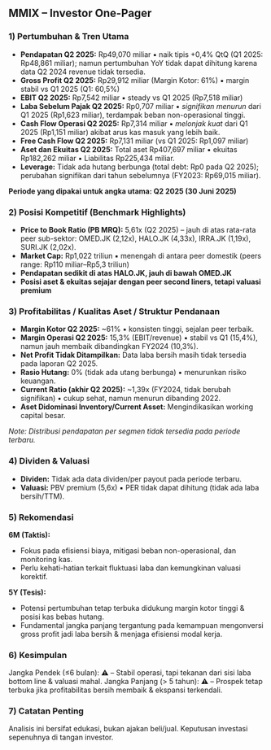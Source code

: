 ## MMIX – Investor One-Pager

### 1) Pertumbuhan & Tren Utama
- **Pendapatan Q2 2025:** Rp49,070 miliar ▪ naik tipis +0,4% QtQ (Q1 2025: Rp48,861 miliar); namun pertumbuhan YoY tidak dapat dihitung karena data Q2 2024 revenue tidak tersedia.
- **Gross Profit Q2 2025:** Rp29,912 miliar (Margin Kotor: 61%) ▪ margin stabil vs Q1 2025 (Q1: 60,5%)
- **EBIT Q2 2025:** Rp7,542 miliar ▪ steady vs Q1 2025 (Rp7,518 miliar)
- **Laba Sebelum Pajak Q2 2025:** Rp0,707 miliar ▪ *signifikan menurun* dari Q1 2025 (Rp1,623 miliar), terdampak beban non-operasional tinggi.
- **Cash Flow Operasi Q2 2025:** Rp7,314 miliar ▪ *melonjak kuat* dari Q1 2025 (Rp1,151 miliar) akibat arus kas masuk yang lebih baik.
- **Free Cash Flow Q2 2025:** Rp7,131 miliar (vs Q1 2025: Rp1,097 miliar)
- **Aset dan Ekuitas Q2 2025:** Total aset Rp407,697 miliar ▪ ekuitas Rp182,262 miliar ▪ Liabilitas Rp225,434 miliar.
- **Leverage:** Tidak ada hutang berbunga (total debt: Rp0 pada Q2 2025); perubahan signifikan dari tahun sebelumnya (FY2023: Rp69,015 miliar).

**Periode yang dipakai untuk angka utama: Q2 2025 (30 Juni 2025)**

### 2) Posisi Kompetitif (Benchmark Highlights)
- **Price to Book Ratio (PB MRQ):** 5,61x (Q2 2025) – jauh di atas rata-rata peer sub-sektor: OMED.JK (2,12x), HALO.JK (4,33x), IRRA.JK (1,19x), SURI.JK (2,02x).
- **Market Cap:** Rp1,022 triliun ▪ menengah di antara peer domestik (peers range: Rp110 miliar–Rp5,3 triliun)
- **Pendapatan sedikit di atas HALO.JK, jauh di bawah OMED.JK**
- **Posisi aset & ekuitas sejajar dengan peer second liners, tetapi valuasi premium**

### 3) Profitabilitas / Kualitas Aset / Struktur Pendanaan
- **Margin Kotor Q2 2025:** ~61% ▪ konsisten tinggi, sejalan peer terbaik.
- **Margin Operasi Q2 2025:** 15,3% (EBIT/revenue) ▪ stabil vs Q1 (15,4%), namun jauh membaik dibandingkan FY2024 (10,3%).
- **Net Profit Tidak Ditampilkan:** Data laba bersih masih tidak tersedia pada laporan Q2 2025.
- **Rasio Hutang:** 0% (tidak ada utang berbunga) ▪ menurunkan risiko keuangan.
- **Current Ratio (akhir Q2 2025):** ~1,39x (FY2024, tidak berubah signifikan) ▪ cukup sehat, namun menurun dibanding 2022.
- **Aset Didominasi Inventory/Current Asset:** Mengindikasikan working capital besar.

_Note: Distribusi pendapatan per segmen tidak tersedia pada periode terbaru._

### 4) Dividen & Valuasi
- **Dividen:** Tidak ada data dividen/per payout pada periode terbaru.
- **Valuasi:** PBV premium (5,6x) ▪ PER tidak dapat dihitung (tidak ada laba bersih/TTM).

### 5) Rekomendasi
**6M (Taktis):**
- Fokus pada efisiensi biaya, mitigasi beban non-operasional, dan monitoring kas.
- Perlu kehati-hatian terkait fluktuasi laba dan kemungkinan valuasi korektif.
  
**5Y (Tesis):**
- Potensi pertumbuhan tetap terbuka didukung margin kotor tinggi & posisi kas bebas hutang.
- Fundamental jangka panjang tergantung pada kemampuan mengonversi gross profit jadi laba bersih & menjaga efisiensi modal kerja.

### 6) Kesimpulan
Jangka Pendek (≤6 bulan): ⚠️ – Stabil operasi, tapi tekanan dari sisi laba bottom line & valuasi mahal.
Jangka Panjang (> 5 tahun): ⚠️ – Prospek tetap terbuka jika profitabilitas bersih membaik & ekspansi terkendali.

### 7) Catatan Penting
Analisis ini bersifat edukasi, bukan ajakan beli/jual. Keputusan investasi sepenuhnya di tangan investor.